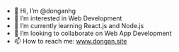 - 👋 Hi, I’m @donganhg
- 👀 I’m interested in Web Development
- 🌱 I’m currently learning React.js and Node.js
- 💞️ I’m looking to collaborate on Web App Development
- 📫 How to reach me: www.dongan.site

<!---
donganhg/donganhg is a ✨ special ✨ repository because its `README.md` (this file) appears on your GitHub profile.
You can click the Preview link to take a look at your changes.
--->

